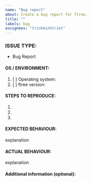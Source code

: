 ```yaml
---
name: "Bug report"
about: Create a bug report for ftree.
title: ""
labels: bug
assignees: "trinhminhtriet"
---
```


<!---
1. Verify first that your issue/request is not already reported on GitHub.

2. PLEASE FILL OUT ALL REQUIRED INFORMATION BELOW! Otherwise it might take more time to properly handle this bug report.
-->

### ISSUE TYPE:

- Bug Report

#### OS / ENVIRONMENT:

1. [ ] Operating system:
2. [ ] ftree version:

#### STEPS TO REPRODUCE:

1.
2.
3.

#### EXPECTED BEHAVIOUR:

explanation

#### ACTUAL BEHAVIOUR:

explanation

#### Additional information (optional):
